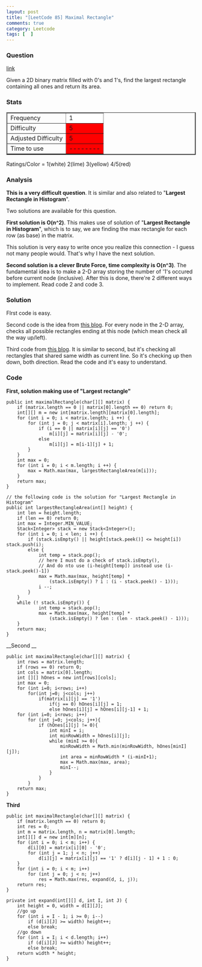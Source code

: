 ```yaml
---
layout: post
title: "[LeetCode 85] Maximal Rectangle"
comments: true
category: Leetcode
tags: [  ]
---
```



### Question 
[link](https://oj.leetcode.com/problems/maximal-rectangle/)

<div class="question-content">
            <p></p><p>
Given a 2D binary matrix filled with 0's and 1's, find the largest rectangle containing all ones and return its area.
</p><p></p>
          </div>

### Stats
<table border="2">
	<tr>
		<td>Frequency</td>
		<td bgcolor="white">1</td>
	</tr>
	<tr>
		<td>Difficulty</td>
		<td bgcolor="red">5</td>
	</tr>
	<tr>
		<td>Adjusted Difficulty</td>
		<td bgcolor="red">5</td>
	</tr>
	<tr>
		<td>Time to use</td>
		<td bgcolor="red">--------</td>
	</tr>
</table>

Ratings/Color = 1(white) 2(lime) 3(yellow) 4/5(red)

### Analysis

__This is a very difficult question__. It is similar and also related to "__Largest Rectangle in Histogram__". 

Two solutions are available for this question. 

__First solution is O(n^2)__. This makes use of solution of "__Largest Rectangle in Histogram__", which is to say, we are finding the max rectangle for each row (as base) in the matrix. 

This solution is very easy to write once you realize this connection - I guess not many people would. That's why I have the next solution. 

__Second solution is a clever Brute Force, time complexity is O(n^3)__. The fundamental idea is to make a 2-D array storing the number of '1's occured before current node (inclusive). After this is done, there're 2 different ways to implement. Read code 2 and code 3. 

### Solution

FIrst code is easy. 

Second code is the idea from [this blog](http://blog.csdn.net/fightforyourdream/article/details/17711893). For every node in the 2-D array, checks all possible rectangles ending at this node (which mean check all the way up/left). 

Third code from [this blog](http://leetcodenotes.wordpress.com/2013/10/19/leetcode-maximal-rectangle-0101%E7%BB%84%E6%88%90%E7%9A%84%E7%9F%A9%E9%98%B5%EF%BC%8C%E6%B1%82%E9%87%8C%E9%9D%A2%E5%85%A8%E6%98%AF1%E7%9A%84%E7%9F%A9%E5%BD%A2%E7%9A%84%E6%9C%80%E5%A4%A7%E9%9D%A2/). It is similar to second, but it's checking all rectangles that shared same width as current line. So it's checking up then down, both direction. Read the code and it's easy to understand. 

### Code

__First, solution making use of "Largest rectangle"__

    public int maximalRectangle(char[][] matrix) {
        if (matrix.length == 0 || matrix[0].length == 0) return 0;
        int[][] m = new int[matrix.length][matrix[0].length];
        for (int i = 0; i < matrix.length; i ++) {
            for (int j = 0; j < matrix[i].length; j ++) {
                if (i == 0 || matrix[i][j] == '0') 
                    m[i][j] = matrix[i][j] - '0';
                else 
                    m[i][j] = m[i-1][j] + 1;
            }
        }
        int max = 0;
        for (int i = 0; i < m.length; i ++) {
            max = Math.max(max, largestRectangleArea(m[i]));
        }
        return max;
    }

    // the following code is the solution for "Largest Rectangle in Histogram"
    public int largestRectangleArea(int[] height) {
        int len = height.length;
        if (len == 0) return 0;
        int max = Integer.MIN_VALUE;
        Stack<Integer> stack = new Stack<Integer>();
        for (int i = 0; i < len; i ++) {
            if (stack.isEmpty() || height[stack.peek()] <= height[i]) stack.push(i);
            else {
                int temp = stack.pop();
                // here I must do a check of stack.isEmpty(), 
                // And do nto use (i-height[temp]) instead use (i-stack.peek()-1])
                max = Math.max(max, height[temp] * 
                    (stack.isEmpty() ? i : (i - stack.peek() - 1)));
                i --;
            }
        }
        while (! stack.isEmpty()) {
                int temp = stack.pop();
                max = Math.max(max, height[temp] * 
                    (stack.isEmpty() ? len : (len - stack.peek() - 1)));
        }
        return max;
    }

__Second __

    public int maximalRectangle(char[][] matrix) {
        int rows = matrix.length;  
        if (rows == 0) return 0;  
        int cols = matrix[0].length;  
        int [][] hOnes = new int[rows][cols];
        int max = 0;
        for (int i=0; i<rows; i++)
            for(int j=0; j<cols; j++) 
                if(matrix[i][j] == '1')
                    if(j == 0) hOnes[i][j] = 1;
                    else hOnes[i][j] = hOnes[i][j-1] + 1;
        for (int i=0; i<rows; i++)
            for (int j=0; j<cols; j++){  
                if (hOnes[i][j] != 0){  
                    int minI = i;
                    int minRowWidth = hOnes[i][j];
                    while (minI >= 0){
                        minRowWidth = Math.min(minRowWidth, hOnes[minI][j]);  
                        int area = minRowWidth * (i-minI+1);  
                        max = Math.max(max, area);  
                        minI--;  
                    }
                }
            }
        return max;  
    }

__Third__

    public int maximalRectangle(char[][] matrix) {
        if (matrix.length == 0) return 0;
        int res = 0;
        int m = matrix.length, n = matrix[0].length;
        int[][] d = new int[m][n];
        for (int i = 0; i < m; i++) {
            d[i][0] = matrix[i][0] - '0';
            for (int j = 1; j < n; j++) 
                d[i][j] = matrix[i][j] == '1' ? d[i][j - 1] + 1 : 0;
        }
        for (int i = 0; i < m; i++) 
            for (int j = 0; j < n; j++) 
                res = Math.max(res, expand(d, i, j));
        return res;
    }
    
    private int expand(int[][] d, int I, int J) {
        int height = 0, width = d[I][J];
        //go up
        for (int i = I - 1; i >= 0; i--)
            if (d[i][J] >= width) height++;
            else break;
        //go down
        for (int i = I; i < d.length; i++) 
            if (d[i][J] >= width) height++;
            else break;
        return width * height;
    }
